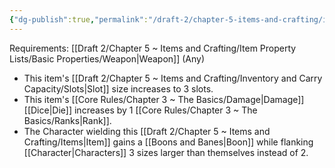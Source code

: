 ```yaml
---
{"dg-publish":true,"permalink":"/draft-2/chapter-5-items-and-crafting/item-property-lists/extra-properties/weapon/great/"}
---
```


Requirements: [[Draft 2/Chapter 5 ~ Items and Crafting/Item Property Lists/Basic Properties/Weapon\|Weapon]] (Any)

- This item's [[Draft 2/Chapter 5 ~ Items and Crafting/Inventory and Carry Capacity/Slots\|Slot]] size increases to 3 slots.
- This item's [[Core Rules/Chapter 3 ~ The Basics/Damage\|Damage]] [[Dice\|Die]] increases by 1 [[Core Rules/Chapter 3 ~ The Basics/Ranks\|Rank]].
- The Character wielding this [[Draft 2/Chapter 5 ~ Items and Crafting/Items\|Item]] gains a [[Boons and Banes\|Boon]] while flanking [[Character\|Characters]] 3 sizes larger than themselves instead of 2.